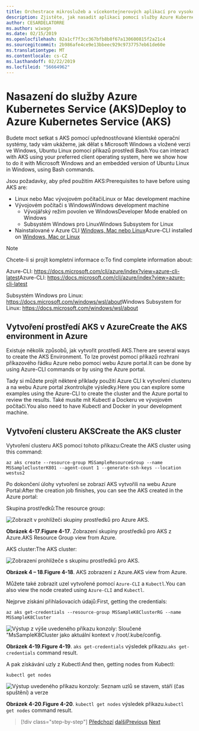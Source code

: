 ```yaml
---
title: Orchestrace mikroslužeb a vícekontejnerových aplikací pro vysokou škálovatelnost a dostupnost
description: Zjistěte, jak nasadit aplikaci pomocí služby Azure Kubernetes Service.
author: CESARDELATORRE
ms.author: wiwagn
ms.date: 02/15/2019
ms.openlocfilehash: 82a1cf7f3cc367bfb8b8f67a130600815f2a21c4
ms.sourcegitcommit: 2b986afe4ce9e13bbeec929c9737757eb61de60e
ms.translationtype: MT
ms.contentlocale: cs-CZ
ms.lasthandoff: 02/22/2019
ms.locfileid: "56664962"
---
```

# <a name="deploy-to-azure-kubernetes-service-aks"></a><span data-ttu-id="11f05-103">Nasazení do služby Azure Kubernetes Service (AKS)</span><span class="sxs-lookup"><span data-stu-id="11f05-103">Deploy to Azure Kubernetes Service (AKS)</span></span>

<span data-ttu-id="11f05-104">Budete moct setkat s AKS pomocí upřednostňované klientské operační systémy, tady vám ukážeme, jak dělat s Microsoft Windows a vložené verzi ve Windows, Ubuntu Linux pomocí příkazů prostředí Bash.</span><span class="sxs-lookup"><span data-stu-id="11f05-104">You can interact with AKS using your preferred client operating system, here we show how to do it with Microsoft Windows and an embedded version of Ubuntu Linux in Windows, using Bash commands.</span></span>

<span data-ttu-id="11f05-105">Jsou požadavky, aby před použitím AKS:</span><span class="sxs-lookup"><span data-stu-id="11f05-105">Prerequisites to have before using AKS are:</span></span>

- <span data-ttu-id="11f05-106">Linux nebo Mac vývojovém počítači</span><span class="sxs-lookup"><span data-stu-id="11f05-106">Linux or Mac development machine</span></span>
- <span data-ttu-id="11f05-107">Vývojovém počítači s Windows</span><span class="sxs-lookup"><span data-stu-id="11f05-107">Windows development machine</span></span>
  - <span data-ttu-id="11f05-108">Vývojářský režim povolen ve Windows</span><span class="sxs-lookup"><span data-stu-id="11f05-108">Developer Mode enabled on Windows</span></span>
  - <span data-ttu-id="11f05-109">Subsystém Windows pro Linux</span><span class="sxs-lookup"><span data-stu-id="11f05-109">Windows Subsystem for Linux</span></span>
- <span data-ttu-id="11f05-110">Nainstalované v Azure CLI [Windows, Mac nebo Linux](https://docs.microsoft.com/cli/azure/install-azure-cli?view=azure-cli-latest)</span><span class="sxs-lookup"><span data-stu-id="11f05-110">Azure-CLI installed on [Windows, Mac or Linux](https://docs.microsoft.com/cli/azure/install-azure-cli?view=azure-cli-latest)</span></span>

> [!NOTE]
> <span data-ttu-id="11f05-111">Chcete-li si projít kompletní informace o:</span><span class="sxs-lookup"><span data-stu-id="11f05-111">To find complete information about:</span></span>
>
> <span data-ttu-id="11f05-112">Azure-CLI: <https://docs.microsoft.com/cli/azure/index?view=azure-cli-latest></span><span class="sxs-lookup"><span data-stu-id="11f05-112">Azure-CLI: <https://docs.microsoft.com/cli/azure/index?view=azure-cli-latest></span></span>
>
> <span data-ttu-id="11f05-113">Subsystém Windows pro Linux: <https://docs.microsoft.com/windows/wsl/about></span><span class="sxs-lookup"><span data-stu-id="11f05-113">Windows Subsystem for Linux: <https://docs.microsoft.com/windows/wsl/about></span></span>

## <a name="create-the-aks-environment-in-azure"></a><span data-ttu-id="11f05-114">Vytvoření prostředí AKS v Azure</span><span class="sxs-lookup"><span data-stu-id="11f05-114">Create the AKS environment in Azure</span></span>

<span data-ttu-id="11f05-115">Existuje několik způsobů, jak vytvořit prostředí AKS.</span><span class="sxs-lookup"><span data-stu-id="11f05-115">There are several ways to create the AKS Environment.</span></span> <span data-ttu-id="11f05-116">To lze provést pomocí příkazů rozhraní příkazového řádku Azure nebo pomocí webu Azure portal.</span><span class="sxs-lookup"><span data-stu-id="11f05-116">It can be done by using Azure-CLI commands or by using the Azure portal.</span></span>

<span data-ttu-id="11f05-117">Tady si můžete projít některé příklady použití Azure CLI k vytvoření clusteru a na webu Azure portal zkontrolujte výsledky.</span><span class="sxs-lookup"><span data-stu-id="11f05-117">Here you can explore some examples using the Azure-CLI to create the cluster and the Azure portal to review the results.</span></span> <span data-ttu-id="11f05-118">Také musíte mít Kubectl a Dockeru ve vývojovém počítači.</span><span class="sxs-lookup"><span data-stu-id="11f05-118">You also need to have Kubectl and Docker in your development machine.</span></span>  

## <a name="create-the-aks-cluster"></a><span data-ttu-id="11f05-119">Vytvoření clusteru AKS</span><span class="sxs-lookup"><span data-stu-id="11f05-119">Create the AKS cluster</span></span>

<span data-ttu-id="11f05-120">Vytvoření clusteru AKS pomocí tohoto příkazu:</span><span class="sxs-lookup"><span data-stu-id="11f05-120">Create the AKS cluster using this command:</span></span>

```console
az aks create --resource-group MSSampleResourceGroup --name MSSampleClusterK801 --agent-count 1 --generate-ssh-keys --location westus2
```

<span data-ttu-id="11f05-121">Po dokončení úlohy vytvoření se zobrazí AKS vytvořili na webu Azure Portal:</span><span class="sxs-lookup"><span data-stu-id="11f05-121">After the creation job finishes, you can see the AKS created in the Azure portal:</span></span>

<span data-ttu-id="11f05-122">Skupina prostředků:</span><span class="sxs-lookup"><span data-stu-id="11f05-122">The resource group:</span></span>

![Zobrazit v prohlížeči skupiny prostředků pro Azure AKS.](media/aks-resource-group-view.png)

<span data-ttu-id="11f05-124">**Obrázek 4-17**.</span><span class="sxs-lookup"><span data-stu-id="11f05-124">**Figure 4-17**.</span></span> <span data-ttu-id="11f05-125">Zobrazení skupiny prostředků pro AKS z Azure.</span><span class="sxs-lookup"><span data-stu-id="11f05-125">AKS Resource Group view from Azure.</span></span>

<span data-ttu-id="11f05-126">AKS cluster:</span><span class="sxs-lookup"><span data-stu-id="11f05-126">The AKS cluster:</span></span>

![Zobrazení prohlížeče s skupinu prostředků pro AKS.](media/aks-cluster-view.png)

<span data-ttu-id="11f05-128">**Obrázek 4 – 18**.</span><span class="sxs-lookup"><span data-stu-id="11f05-128">**Figure 4-18**.</span></span> <span data-ttu-id="11f05-129">AKS zobrazení z Azure.</span><span class="sxs-lookup"><span data-stu-id="11f05-129">AKS view from Azure.</span></span>

<span data-ttu-id="11f05-130">Můžete také zobrazit uzel vytvořené pomocí `Azure-CLI` a `Kubectl`.</span><span class="sxs-lookup"><span data-stu-id="11f05-130">You can also view the node created using `Azure-CLI` and `Kubectl`.</span></span>

<span data-ttu-id="11f05-131">Nejprve získání přihlašovacích údajů:</span><span class="sxs-lookup"><span data-stu-id="11f05-131">First, getting the credentials:</span></span>

```console
az aks get-credentials --resource-group MSSampleK8ClusterRG --name MSSampleK8Cluster
```

![Výstup z výše uvedeného příkazu konzoly: Sloučené "MsSampleK8Cluster jako aktuální kontext v /root/.kube/config.](media/get-credentials-command-result.png)

<span data-ttu-id="11f05-133">**Obrázek 4-19**.</span><span class="sxs-lookup"><span data-stu-id="11f05-133">**Figure 4-19**.</span></span> <span data-ttu-id="11f05-134">`aks get-credentials` výsledek příkazu.</span><span class="sxs-lookup"><span data-stu-id="11f05-134">`aks get-credentials` command result.</span></span>

<span data-ttu-id="11f05-135">A pak získávání uzly z Kubectl:</span><span class="sxs-lookup"><span data-stu-id="11f05-135">And then, getting nodes from Kubectl:</span></span>

```console
kubectl get nodes
```

![Výstup uvedeného příkazu konzoly: Seznam uzlů se stavem, stáří (čas spuštění) a verze](media/kubectl-get-nodes-command-result.png)

<span data-ttu-id="11f05-137">**Obrázek 4-20**.</span><span class="sxs-lookup"><span data-stu-id="11f05-137">**Figure 4-20**.</span></span> <span data-ttu-id="11f05-138">`kubectl get nodes` výsledek příkazu.</span><span class="sxs-lookup"><span data-stu-id="11f05-138">`kubectl get nodes` command result.</span></span>

>[!div class="step-by-step"]
><span data-ttu-id="11f05-139">[Předchozí](orchestrate-high-scalability-availability.md)
>[další](docker-apps-development-environment.md)</span><span class="sxs-lookup"><span data-stu-id="11f05-139">[Previous](orchestrate-high-scalability-availability.md)
[Next](docker-apps-development-environment.md)</span></span>
